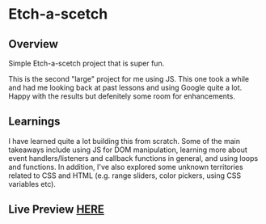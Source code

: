# Etch-a-scetch

## Overview 
Simple Etch-a-scetch project that is super fun.

This is the second "large" project for me using JS. This one took a while and had me looking back at past lessons and using Google quite a lot. Happy with the results but defenitely some room for enhancements.

## Learnings
I have learned quite a lot building this from scratch. Some of the main takeaways include using JS for DOM manipulation, learning more about event handlers/listeners and callback functions in general, and using loops and functions. In addition, I've also explored some unknown territories related to CSS and HTML (e.g. range sliders, color pickers, using CSS variables etc). 

## Live Preview [HERE](https://blancpain.github.io/etch-a-scetch/)
